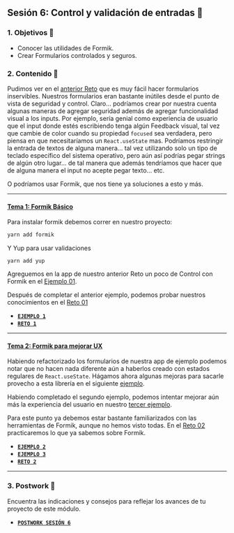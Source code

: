 ## Sesión 6: Control y validación de entradas 🎫

### 1. Objetivos 🎯

- Conocer las utilidades de Formik.
- Crear Formularios controlados y seguros.

### 2. Contenido 📘

Pudimos ver en el [anterior Reto](../Sesion-05/Reto-01) que es muy fácil hacer formularios inservibles. Nuestros formularios eran bastante inútiles desde el punto de vista de seguridad y control. Claro... podríamos crear por nuestra cuenta algunas maneras de agregar seguridad además de agregar funcionalidad visual a los inputs. Por ejemplo, sería genial como experiencia de usuario que el input donde estés escribiendo tenga algún Feedback visual, tal vez que cambie de color cuando su propiedad `focused` sea verdadera, pero piensa en que necesitaríamos un `React.useState` mas. Podríamos restringir la entrada de textos de alguna manera... tal vez utilizando solo un tipo de teclado específico del sistema operativo, pero aún así podrías pegar strings de algún otro lugar... de tal manera que además tendríamos que hacer que de alguna manera el input no acepte pegar texto... etc.

O podríamos usar Formik, que nos tiene ya soluciones a esto y más.

---

#### <ins>Tema 1: Formik Básico</ins>

Para instalar formik debemos correr en nuestro proyecto:

```bash
yarn add formik
```

Y Yup para usar validaciones

```
yarn add yup
```

Agreguemos en la app de nuestro anterior Reto un poco de Control con Formik en el [Ejemplo 01](./Ejemplo-01).

Después de completar el anterior ejemplo, podemos probar nuestros conocimientos en el [Reto 01](./Reto-01)

- [**`EJEMPLO 1`**](./Ejemplo-01)
- [**`RETO 1`**](./Reto-01)

---

#### <ins>Tema 2: Formik para mejorar UX</ins>

Habiendo refactorizado los formularios de nuestra app de ejemplo podemos notar que no hacen nada diferente aún a haberlos creado con estados regulares de `React.useState`. Hágamos ahora algunas mejoras para sacarle provecho a esta librería en el siguiente [ejemplo](./Ejemplo-02).

Habiendo completado el segundo ejemplo, podemos intentar mejorar aún más la experiencia del usuario en nuestro [tercer ejemplo](./Ejemplo-03).

Para este punto ya debemos estar bastante familiarizados con las herramientas de Formik, aunque no hemos visto todas. En el [Reto 02](./Reto-02) practicaremos lo que ya sabemos sobre Formik.

- [**`EJEMPLO 2`**](./Ejemplo-02)
- [**`EJEMPLO 3`**](./Ejemplo-03)
- [**`RETO 2`**](./Reto-02)

---
### 3. Postwork :memo:

Encuentra las indicaciones y consejos para reflejar los avances de tu proyecto de este módulo.

- [**`POSTWORK SESIÓN 6`**](./Postwork/)
